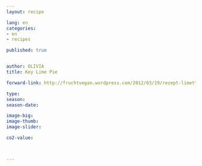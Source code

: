 ```yaml
---
layout: recipe

lang: en
categories:
- en
- recipes

published: true


author: OLIVIA
title: Key Lime Pie

forward-link: http://fruchtvegan.wordpress.com/2012/03/19/rezept-limetten-torte-key-lime-pie/

type: 
season: 
season-date:  

image-big: 
image-thumb: 
image-slider: 

co2-value: 



---
```

